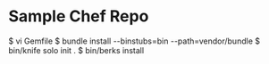 # Sample Chef Repo

  $ vi Gemfile
  $ bundle install --binstubs=bin --path=vendor/bundle
  $ bin/knife solo init .
  $ bin/berks install
